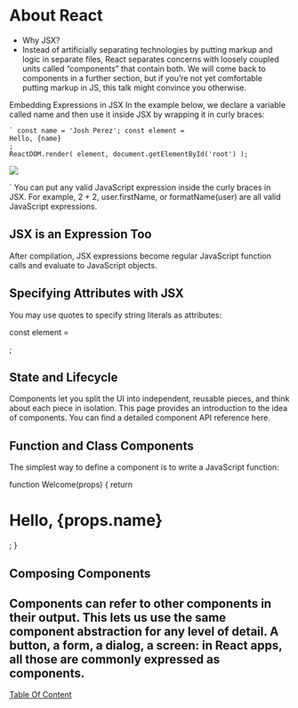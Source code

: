 # About React
- Why JSX?
- Instead of artificially separating technologies by putting markup and logic in separate files, React separates concerns with loosely coupled units called “components” that contain both. We will come back to components in a further section, but if you’re not yet comfortable putting markup in JS, this talk might convince you otherwise.

Embedding Expressions in JSX
In the example below, we declare a variable called name and then use it inside JSX by wrapping it in curly braces:


```
` const name = 'Josh Perez'; const element =
Hello, {name}
;
ReactDOM.render( element, document.getElementById('root') );
```

![](https://fiverr-res.cloudinary.com/images/q_auto,f_auto/gigs/144940123/original/fec77fb06f00a67584ed21d339e0e0abbab4f7ab/build-fix-web-apps-and-websites-with-js-react-and-python.jpg)




` You can put any valid JavaScript expression inside the curly braces in JSX. For example, 2 + 2, user.firstName, or formatName(user) are all valid JavaScript expressions.

## JSX is an Expression Too
After compilation, JSX expressions become regular JavaScript function calls and evaluate to JavaScript objects.

## Specifying Attributes with JSX
You may use quotes to specify string literals as attributes:

const element = <div tabIndex="0"></div>;

## State and Lifecycle
Components let you split the UI into independent, reusable pieces, and think about each piece in isolation. This page provides an introduction to the idea of components. You can find a detailed component API reference here.

## Function and Class Components
The simplest way to define a component is to write a JavaScript function:

function Welcome(props) { return <h1>Hello, {props.name}</h1>; }

## Composing Components
Components can refer to other components in their output. This lets us use the same component abstraction for any level of detail. A button, a form, a dialog, a screen: in React apps, all those are commonly expressed as components.
-------------------------------------------------------------
[Table Of Content](https://github.com/omarXzain/401-reading-notes)
